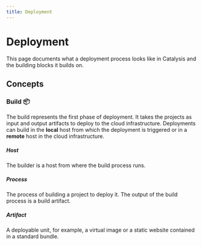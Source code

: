 ```yaml
---
title: Deployment
---
```


# Deployment

This page documents what a deployment process looks like in Catalysis and the building blocks it builds on.

## Concepts

### Build 📦

The build represents the first phase of deployment. It takes the projects as input and output artifacts to deploy to the cloud infrastructure. Deployments can build in the **local** host from which the deployment is triggered or in a **remote** host in the cloud infrastructure.

##### Host
The builder is a host from where the build process runs.

##### Process
The process of building a project to deploy it. The output of the build process is a build artifact.

##### Artifact
A deployable unit, for example, a virtual image or a static website contained in a standard bundle.
